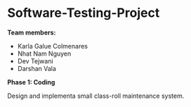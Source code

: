 # Software-Testing-Project
**Team members:**
- Karla Galue Colmenares
- Nhat Nam Nguyen
- Dev Tejwani
- Darshan Vala


**Phase 1: Coding**

Design and implementa small class-roll maintenance system.
